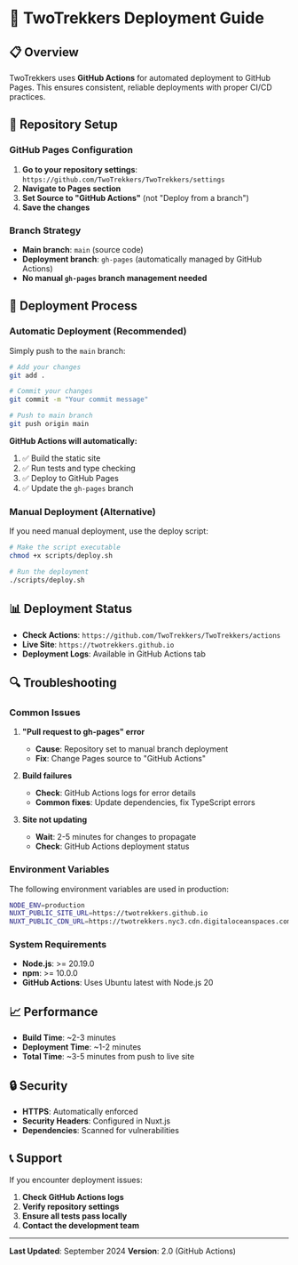 # 🚀 TwoTrekkers Deployment Guide

## 📋 Overview

TwoTrekkers uses **GitHub Actions** for automated deployment to GitHub Pages. This ensures consistent, reliable deployments with proper CI/CD practices.

## 🔧 Repository Setup

### GitHub Pages Configuration

1. **Go to your repository settings**: `https://github.com/TwoTrekkers/TwoTrekkers/settings`
2. **Navigate to Pages section**
3. **Set Source to "GitHub Actions"** (not "Deploy from a branch")
4. **Save the changes**

### Branch Strategy

- **Main branch**: `main` (source code)
- **Deployment branch**: `gh-pages` (automatically managed by GitHub Actions)
- **No manual `gh-pages` branch management needed**

## 🚀 Deployment Process

### Automatic Deployment (Recommended)

Simply push to the `main` branch:

```bash
# Add your changes
git add .

# Commit your changes
git commit -m "Your commit message"

# Push to main branch
git push origin main
```

**GitHub Actions will automatically:**
1. ✅ Build the static site
2. ✅ Run tests and type checking
3. ✅ Deploy to GitHub Pages
4. ✅ Update the `gh-pages` branch

### Manual Deployment (Alternative)

If you need manual deployment, use the deploy script:

```bash
# Make the script executable
chmod +x scripts/deploy.sh

# Run the deployment
./scripts/deploy.sh
```

## 📊 Deployment Status

- **Check Actions**: `https://github.com/TwoTrekkers/TwoTrekkers/actions`
- **Live Site**: `https://twotrekkers.github.io`
- **Deployment Logs**: Available in GitHub Actions tab

## 🔍 Troubleshooting

### Common Issues

1. **"Pull request to gh-pages" error**
   - **Cause**: Repository set to manual branch deployment
   - **Fix**: Change Pages source to "GitHub Actions"

2. **Build failures**
   - **Check**: GitHub Actions logs for error details
   - **Common fixes**: Update dependencies, fix TypeScript errors

3. **Site not updating**
   - **Wait**: 2-5 minutes for changes to propagate
   - **Check**: GitHub Actions deployment status

### Environment Variables

The following environment variables are used in production:

```bash
NODE_ENV=production
NUXT_PUBLIC_SITE_URL=https://twotrekkers.github.io
NUXT_PUBLIC_CDN_URL=https://twotrekkers.nyc3.cdn.digitaloceanspaces.com
```

### System Requirements

- **Node.js**: >= 20.19.0
- **npm**: >= 10.0.0
- **GitHub Actions**: Uses Ubuntu latest with Node.js 20

## 📈 Performance

- **Build Time**: ~2-3 minutes
- **Deployment Time**: ~1-2 minutes
- **Total Time**: ~3-5 minutes from push to live site

## 🔒 Security

- **HTTPS**: Automatically enforced
- **Security Headers**: Configured in Nuxt.js
- **Dependencies**: Scanned for vulnerabilities

## 📞 Support

If you encounter deployment issues:

1. **Check GitHub Actions logs**
2. **Verify repository settings**
3. **Ensure all tests pass locally**
4. **Contact the development team**

---

**Last Updated**: September 2024
**Version**: 2.0 (GitHub Actions)
